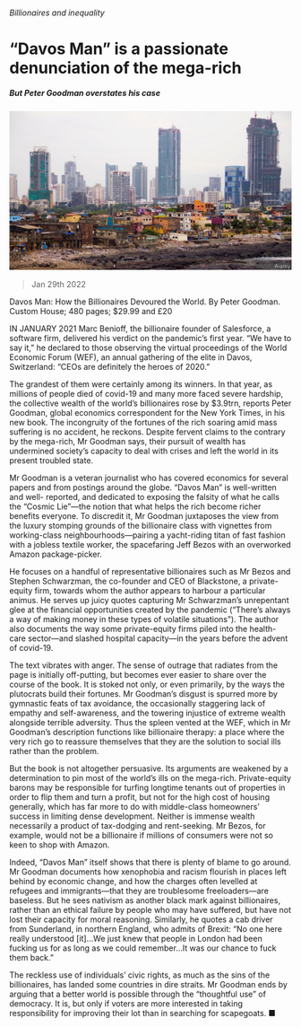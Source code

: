 ###### Billionaires and inequality

# “Davos Man” is a passionate denunciation of the mega-rich 

##### But Peter Goodman overstates his case 

![image](images/20220129_cup503.jpg) 

> Jan 29th 2022 

Davos Man: How the Billionaires Devoured the World. By Peter Goodman. Custom House; 480 pages; $29.99 and £20

IN JANUARY 2021 Marc Benioff, the billionaire founder of Salesforce, a software firm, delivered his verdict on the pandemic’s first year. “We have to say it,” he declared to those observing the virtual proceedings of the World Economic Forum (WEF), an annual gathering of the elite in Davos, Switzerland: “CEOs are definitely the heroes of 2020.”


The grandest of them were certainly among its winners. In that year, as millions of people died of covid-19 and many more faced severe hardship, the collective wealth of the world’s billionaires rose by $3.9trn, reports Peter Goodman, global economics correspondent for the New York Times, in his new book. The incongruity of the fortunes of the rich soaring amid mass suffering is no accident, he reckons. Despite fervent claims to the contrary by the mega-rich, Mr Goodman says, their pursuit of wealth has undermined society’s capacity to deal with crises and left the world in its present troubled state.

Mr Goodman is a veteran journalist who has covered economics for several papers and from postings around the globe. “Davos Man” is well-written and well- reported, and dedicated to exposing the falsity of what he calls the “Cosmic Lie”—the notion that what helps the rich become richer benefits everyone. To discredit it, Mr Goodman juxtaposes the view from the luxury stomping grounds of the billionaire class with vignettes from working-class neighbourhoods—pairing a yacht-riding titan of fast fashion with a jobless textile worker, the spacefaring Jeff Bezos with an overworked Amazon package-picker.

He focuses on a handful of representative billionaires such as Mr Bezos and Stephen Schwarzman, the co-founder and CEO of Blackstone, a private-equity firm, towards whom the author appears to harbour a particular animus. He serves up juicy quotes capturing Mr Schwarzman’s unrepentant glee at the financial opportunities created by the pandemic (“There’s always a way of making money in these types of volatile situations”). The author also documents the way some private-equity firms piled into the health-care sector—and slashed hospital capacity—in the years before the advent of covid-19.

The text vibrates with anger. The sense of outrage that radiates from the page is initially off-putting, but becomes ever easier to share over the course of the book. It is stoked not only, or even primarily, by the ways the plutocrats build their fortunes. Mr Goodman’s disgust is spurred more by gymnastic feats of tax avoidance, the occasionally staggering lack of empathy and self-awareness, and the towering injustice of extreme wealth alongside terrible adversity. Thus the spleen vented at the WEF, which in Mr Goodman’s description functions like billionaire therapy: a place where the very rich go to reassure themselves that they are the solution to social ills rather than the problem.

But the book is not altogether persuasive. Its arguments are weakened by a determination to pin most of the world’s ills on the mega-rich. Private-equity barons may be responsible for turfing longtime tenants out of properties in order to flip them and turn a profit, but not for the high cost of housing generally, which has far more to do with middle-class homeowners’ success in limiting dense development. Neither is immense wealth necessarily a product of tax-dodging and rent-seeking. Mr Bezos, for example, would not be a billionaire if millions of consumers were not so keen to shop with Amazon.

Indeed, “Davos Man” itself shows that there is plenty of blame to go around. Mr Goodman documents how xenophobia and racism flourish in places left behind by economic change, and how the charges often levelled at refugees and immigrants—that they are troublesome freeloaders—are baseless. But he sees nativism as another black mark against billionaires, rather than an ethical failure by people who may have suffered, but have not lost their capacity for moral reasoning. Similarly, he quotes a cab driver from Sunderland, in northern England, who admits of Brexit: “No one here really understood [it]…We just knew that people in London had been fucking us for as long as we could remember…It was our chance to fuck them back.”

The reckless use of individuals’ civic rights, as much as the sins of the billionaires, has landed some countries in dire straits. Mr Goodman ends by arguing that a better world is possible through the “thoughtful use” of democracy. It is, but only if voters are more interested in taking responsibility for improving their lot than in searching for scapegoats. ■

